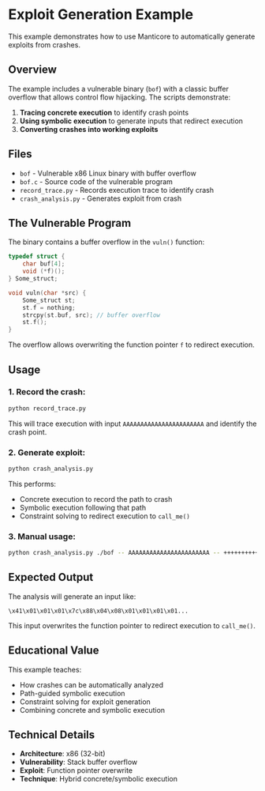 # Exploit Generation Example

This example demonstrates how to use Manticore to automatically generate exploits from crashes.

## Overview

The example includes a vulnerable binary (`bof`) with a classic buffer overflow that allows control flow hijacking. The scripts demonstrate:

1. **Tracing concrete execution** to identify crash points
2. **Using symbolic execution** to generate inputs that redirect execution
3. **Converting crashes into working exploits**

## Files

- `bof` - Vulnerable x86 Linux binary with buffer overflow
- `bof.c` - Source code of the vulnerable program
- `record_trace.py` - Records execution trace to identify crash
- `crash_analysis.py` - Generates exploit from crash

## The Vulnerable Program

The binary contains a buffer overflow in the `vuln()` function:

```c
typedef struct {
    char buf[4];
    void (*f)();
} Some_struct;

void vuln(char *src) {
    Some_struct st;
    st.f = nothing;
    strcpy(st.buf, src); // buffer overflow
    st.f();
}
```

The overflow allows overwriting the function pointer `f` to redirect execution.

## Usage

### 1. Record the crash:

```bash
python record_trace.py
```

This will trace execution with input `AAAAAAAAAAAAAAAAAAAAAAA` and identify the crash point.

### 2. Generate exploit:

```bash
python crash_analysis.py
```

This performs:
- Concrete execution to record the path to crash
- Symbolic execution following that path
- Constraint solving to redirect execution to `call_me()`

### 3. Manual usage:

```bash
python crash_analysis.py ./bof -- AAAAAAAAAAAAAAAAAAAAAAA -- +++++++++++++++++++++++
```

## Expected Output

The analysis will generate an input like:
```
\x41\x01\x01\x01\x7c\x88\x04\x08\x01\x01\x01\x01...
```

This input overwrites the function pointer to redirect execution to `call_me()`.

## Educational Value

This example teaches:
- How crashes can be automatically analyzed
- Path-guided symbolic execution
- Constraint solving for exploit generation
- Combining concrete and symbolic execution

## Technical Details

- **Architecture**: x86 (32-bit)
- **Vulnerability**: Stack buffer overflow
- **Exploit**: Function pointer overwrite
- **Technique**: Hybrid concrete/symbolic execution